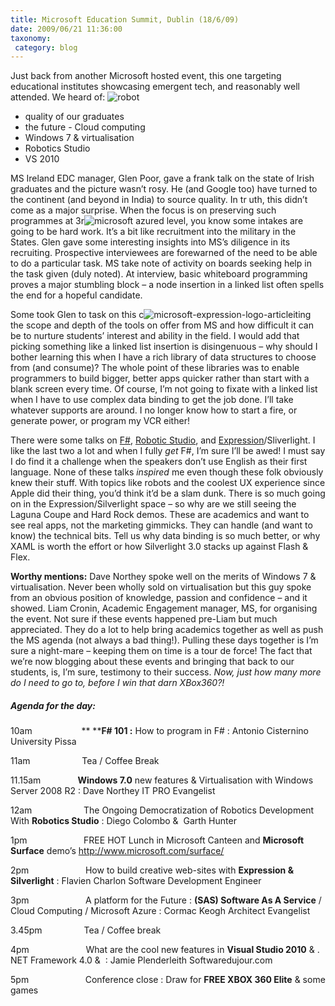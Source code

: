```yaml
---
title: Microsoft Education Summit, Dublin (18/6/09)
date: 2009/06/21 11:36:00
taxonomy: 
 category: blog 
---
```


Just back from another Microsoft hosted event, this one targeting educational institutes showcasing emergent tech, and reasonably well attended. We heard of: ![robot](http://lh3.ggpht.com/_-8eBgLSYyzA/Sj4bKa63rMI/AAAAAAAAEbQ/NH74ZdsutEY/robot%5B3%5D.jpg?imgmax=800)

* quality of our graduates
* the future - Cloud computing
* Windows 7 & virtualisation
* Robotics Studio
* VS 2010

MS Ireland EDC manager, Glen Poor, gave a frank talk on the state of Irish graduates and the picture wasn’t rosy. He (and Google too) have turned to the continent (and beyond in India) to source quality. In tr uth, this didn’t come as a major surprise. When the focus is on preserving such programmes at 3r![microsoft azure](http://lh6.ggpht.com/_-8eBgLSYyzA/Sj4bKlDJs0I/AAAAAAAAEbU/kUYJd-TpWNU/microsoft%20azure%5B3%5D.jpg?imgmax=800)d level, you know some intakes are going to be hard work. It’s a bit like recruitment into the military in the States. Glen gave some interesting insights into MS’s diligence in its recruiting. Prospective interviewees are forewarned of the need to be able to do a particular task. MS take note of activity on boards seeking help in the task given (duly noted). At interview, basic whiteboard programming proves a major stumbling block – a node insertion in a linked list often spells the end for a hopeful candidate.

Some took Glen to task on this c![microsoft-expression-logo-article](http://lh3.ggpht.com/_-8eBgLSYyzA/Sj4bLS_HKvI/AAAAAAAAEbY/2ZdwSbvg4Fc/microsoft-expression-logo-article%5B4%5D.png?imgmax=800)iting the scope and depth of the tools on offer from MS and how difficult it can be to nurture students’ interest and ability in the field. I would add that picking something like a linked list insertion is disingenuous – why should I bother learning this when I have a rich library of data structures to choose from (and consume)? The whole point of these libraries was to enable programmers to build bigger, better apps quicker rather than start with a blank screen every time. Of course, I’m not going to fixate with a linked list when I have to use complex data binding to get the job done. I’ll take whatever supports are around. I no longer know how to start a fire, or generate power, or program my VCR either!

There were some talks on [F#](http://research.microsoft.com/en-us/um/cambridge/projects/fsharp/), [Robotic Studio](http://msdn.microsoft.com/en-us/robotics/bb727194.aspx), and [Expression](http://expression.microsoft.com/en-gb/default.aspx)/Sliverlight. I like the last two a lot and when I fully _get_ F#, I’m sure I’ll be awed! I must say I do find it a challenge when the speakers don’t use English as their first language. None of these talks _inspired_ me even though these folk obviously knew their stuff. With topics like robots and the coolest UX experience since Apple did their thing, you’d think it’d be a slam dunk. There is so much going on in the Expression/Silverlight space – so why are we still seeing the Laguna Coupe and Hard Rock demos. These are academics and want to see real apps, not the marketing gimmicks. They can handle (and want to know) the technical bits. Tell us why data binding is so much better, or why XAML is worth the effort or how Silverlight 3.0 stacks up against Flash & Flex.

**Worthy mentions:** Dave Northey spoke well on the merits of Windows 7 & virtualisation. Never been wholly sold on virtualisation but this guy spoke from an obvious position of knowledge, passion and confidence – and it showed.
Liam Cronin, Academic Engagement manager, MS, for organising the event. Not sure if these events happened pre-Liam but much appreciated. They do a lot to help bring academics together as well as push the MS agenda (not always a bad thing!). Pulling these days together is I’m sure a night-mare – keeping them on time is a tour de force! The fact that we’re now blogging about these events and bringing that back to our students, is, I’m sure, testimony to their success. _Now, just how many more do I need to go to, before I win that darn XBox360?!_

##### Agenda for the day:

10am                    ** ****F# 101 :** How to program in F# : Antonio Cisternino University Pissa

11am                     Tea / Coffee Break

11.15am               **Windows 7.0** new features & Virtualisation with Windows Server 2008 R2 : Dave Northey IT PRO Evangelist

12am                     The Ongoing Democratization of Robotics Development With **Robotics Studio** : Diego Colombo &  Garth Hunter

1pm                       FREE HOT Lunch in Microsoft Canteen and **Microsoft Surface** demo’s <http://www.microsoft.com/surface/>

2pm                       How to build creative web-sites with **Expression & Silverlight** : Flavien Charlon Software Development Engineer

3pm                       A platform for the Future : **(SAS) Software As A Service** /  Cloud Computing / Microsoft Azure : Cormac Keogh Architect Evangelist

3.45pm                 Tea / Coffee break

4pm                       What are the cool new features in **Visual Studio 2010** & . NET Framework 4.0 &  : Jamie Plenderleith Softwaredujour.com

5pm                       Conference close : Draw for **FREE XBOX 360 Elite** & some games


